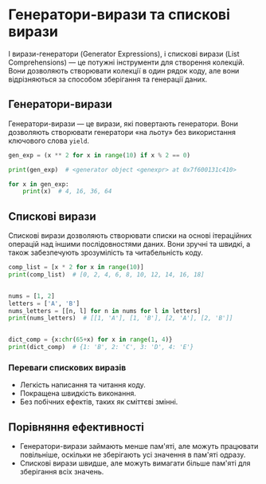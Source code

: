 # Генератори-вирази та спискові вирази

І вирази-генератори (Generator Expressions), і спискові вирази (List Comprehensions) — це потужні інструменти для створення колекцій. Вони дозволяють створювати колекції в один рядок коду, але вони відрізняються за способом зберігання та генерації даних.

## Генератори-вирази

Генератори-вирази — це вирази, які повертають генератори. Вони дозволяють створювати генератори «на льоту» без використання ключового слова `yield`.

```py
gen_exp = (x ** 2 for x in range(10) if x % 2 == 0)

print(gen_exp)  # <generator object <genexpr> at 0x7f600131c410>

for x in gen_exp:
    print(x)  # 4, 16, 36, 64
```

## Спискові вирази

Спискові вирази дозволяють створювати списки на основі ітераційних операцій над іншими послідовностями даних. Вони зручні та швидкі, а також забезпечують зрозумілість та читабельність коду.

```py
comp_list = [x * 2 for x in range(10)]
print(comp_list)  # [0, 2, 4, 6, 8, 10, 12, 14, 16, 18]


nums = [1, 2]
letters = ['A', 'B']
nums_letters = [[n, l] for n in nums for l in letters]
print(nums_letters)  # [[1, 'A'], [1, 'B'], [2, 'A'], [2, 'B']]


dict_comp = {x:chr(65+x) for x in range(1, 4)}
print(dict_comp)  # {1: 'B', 2: 'C', 3: 'D', 4: 'E'}
```

### Переваги cпискових виразів

-   Легкість написання та читання коду.
-   Покращена швидкість виконання.
-   Без побічних ефектів, таких як сміттєві змінні.

## Порівняння ефективності

-   Генератори-вирази займають менше пам'яті, але можуть працювати повільніше, оскільки не зберігають усі значення в пам'яті одразу.
-   Спискові вирази швидше, але можуть вимагати більше пам'яті для зберігання всіх значень.
